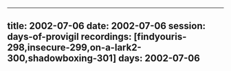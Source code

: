 
---
title: 2002-07-06
date:  2002-07-06
session: days-of-provigil
recordings: [findyouris-298,insecure-299,on-a-lark2-300,shadowboxing-301]
days: 2002-07-06
---
